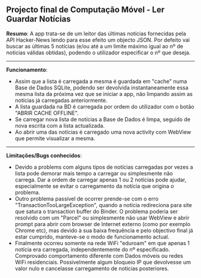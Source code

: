 Projecto final de Computação Móvel - Ler Guardar Notícias
---------------------------------------------------------

<b>Resumo</b>:
A app trata-se de um leitor das últimas notícias fornecidas pela API Hacker-News lendo para esse efeito um objecto JSON.
Por defeito vai buscar as últimas 5 notícias (e/ou até a um limite máximo igual ao nº de notícias válidas obtidas), podendo o utilizador especificar o nº que deseja.

------------------------------------------------------------------------------------------------------------------

<b>Funcionamento</b>:
- Assim que a lista é carregada a mesma é guardada em "cache" numa Base de Dados SQLite, podendo ser devolvida instantaneamente essa mesma
lista da próxima vez que se iniciar a app, não limpando assim as notícias já carregadas anteriormente.
- A lista guardada na BD é carregada por ordem do utilizador com o botão "ABRIR CACHE OFFLINE".
- Se carregar nova lista de notícias a Base de Dados é limpa, seguido de nova escrita com a lista actualizada.
- Ao abrir uma das notícias é carregado uma nova activity com WebView que permite visualizar a mesma.

---------------------------------------------------------

<b>Limitações/Bugs conhecidos</b>:
- Devido a problems com alguns tipos de notícias carregadas por vezes a lista pode demorar mais tempo a carregar ou simplesmente não
carrega. Dar a ordem de carregar apenas 1 ou 2 notícias pode ajudar, especialmente se evitar o carregamento da notícia que origina o problema.
- Outro problema passível de ocorrer prende-se com o erro "TransactionTooLargeException", quando a notícia redireciona para site que satura o transaction buffer do Binder. O problema poderia ser resolvido com um "Parcel" ou simplesmente não usar WebView e abrir prompt para abrir com browser de Internet externo (como por exemplo Chrome etc), mas devido à sua baixa frequência e pelo objectivo final já estar cumprido, manteve-se o modo de funcionamento actual.
- Finalmente ocorreu somente na rede WiFi "eduroam" em que apenas 1 notícia era carregada, independentemente do nº especificado. Comprovado comportamento diferente com Dados móveis ou redes WiFi residenciais. Possivelmente algum bloqueio IP que devolvesse um valor nulo e cancelasse carregamento de notícias posteriores.
